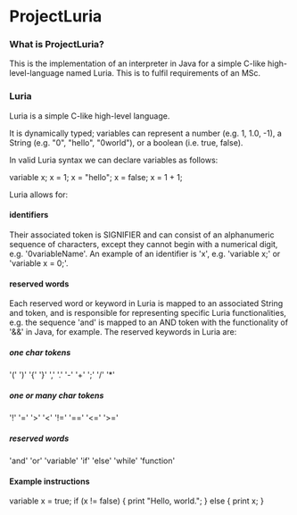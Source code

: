 # ProjectLuria
### What is ProjectLuria?
This is the implementation of an interpreter in Java for a simple C-like high-level-language named Luria. This is to fulfil requirements of an MSc.
### Luria
Luria is a simple C-like high-level language.

It is dynamically typed; variables can represent a number (e.g. 1, 1.0, -1), a String (e.g. "0", "hello", "0world"), or a boolean (i.e. true, false).

In valid Luria syntax we can declare variables as follows:

variable x;
x = 1;
x = "hello";
x = false;
x = 1 + 1;

Luria allows for:
#### identifiers
Their associated token is SIGNIFIER and can consist of an alphanumeric sequence of characters, except they cannot begin with a numerical digit, e.g. '0variableName'. An example of an identifier is 'x', e.g. 'variable x;' or 'variable x = 0;'.
#### reserved words
Each reserved word or keyword in Luria is mapped to an associated String and token, and is responsible for representing specific Luria functionalities, e.g. the sequence 'and' is mapped to an AND token with the functionality of '&&' in Java, for example. The reserved keywords in Luria are:
##### one char tokens
'('   ')'   '{'   '}'   ','   '.'   '-'   '+'   ';'   '/'   '*'
##### one or many char tokens
'!'   '='   '>'   '<'   '!='   '=='   '<='   '>='
##### reserved words
'and'
'or'
'variable'
'if'
'else'
'while'
'function'

#### Example instructions
variable x = true;
if (x != false) {
  print "Hello, world.";
  }
  else { print x;
  }
